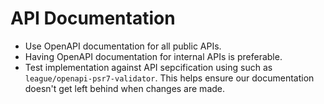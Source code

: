 # API Documentation

- Use OpenAPI documentation for all public APIs.
- Having OpenAPI documentation for internal APIs is preferable.
- Test implementation against API sepcification using such as `league/openapi-psr7-validator`. This helps ensure our documentation doesn't get left behind when changes are made.
